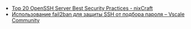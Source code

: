 * [Top 20 OpenSSH Server Best Security Practices - nixCraft](https://www.cyberciti.biz/tips/linux-unix-bsd-openssh-server-best-practices.html)
* [Использование fail2ban для защиты SSH от подбора пароля – Vscale Community](https://community.vscale.io/hc/ru/community/posts/211756429-%D0%98%D1%81%D0%BF%D0%BE%D0%BB%D1%8C%D0%B7%D0%BE%D0%B2%D0%B0%D0%BD%D0%B8%D0%B5-fail2ban-%D0%B4%D0%BB%D1%8F-%D0%B7%D0%B0%D1%89%D0%B8%D1%82%D1%8B-SSH-%D0%BE%D1%82-%D0%BF%D0%BE%D0%B4%D0%B1%D0%BE%D1%80%D0%B0-%D0%BF%D0%B0%D1%80%D0%BE%D0%BB%D1%8F)
